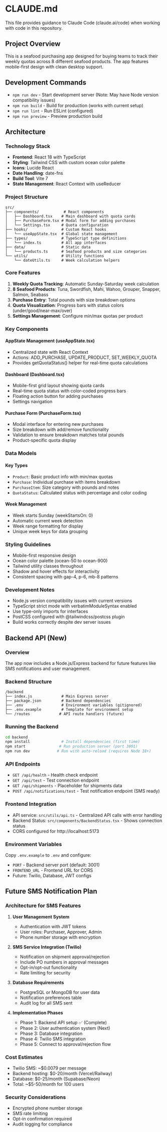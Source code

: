 # CLAUDE.md

This file provides guidance to Claude Code (claude.ai/code) when working with code in this repository.

## Project Overview

This is a seafood purchasing app designed for buying teams to track their weekly quotas across 8 different seafood products. The app features mobile-first design with clean desktop support.

## Development Commands

- `npm run dev` - Start development server (Note: May have Node version compatibility issues)
- `npm run build` - Build for production (works with current setup)
- `npm run lint` - Run ESLint (configured)
- `npm run preview` - Preview production build

## Architecture

### Technology Stack
- **Frontend**: React 18 with TypeScript
- **Styling**: Tailwind CSS with custom ocean color palette
- **Icons**: Lucide React
- **Date Handling**: date-fns
- **Build Tool**: Vite 7
- **State Management**: React Context with useReducer

### Project Structure
```
src/
├── components/           # React components
│   ├── Dashboard.tsx    # Main dashboard with quota cards
│   ├── PurchaseForm.tsx # Modal form for adding purchases
│   └── Settings.tsx     # Quota configuration
├── hooks/               # Custom React hooks
│   └── useAppState.tsx  # Global state management
├── types/               # TypeScript type definitions
│   └── index.ts         # All app interfaces
├── data/                # Static data
│   └── products.ts      # Seafood products and size categories
└── utils/               # Utility functions
    └── dateUtils.ts     # Week calculation helpers
```

### Core Features
1. **Weekly Quota Tracking**: Automatic Sunday-Saturday week calculation
2. **8 Seafood Products**: Tuna, Swordfish, Mahi, Wahoo, Grouper, Snapper, Salmon, Seabass
3. **Purchase Entry**: Total pounds with size breakdown options
4. **Quota Visualization**: Progress bars with status colors (under/good/near-max/over)
5. **Settings Management**: Configure min/max quotas per product

### Key Components

#### AppState Management (useAppState.tsx)
- Centralized state with React Context
- Actions: ADD_PURCHASE, UPDATE_PRODUCT, SET_WEEKLY_QUOTA
- Provides getQuotaStatus() helper for real-time quota calculations

#### Dashboard (Dashboard.tsx)
- Mobile-first grid layout showing quota cards
- Real-time quota status with color-coded progress bars
- Floating action button for adding purchases
- Settings navigation

#### Purchase Form (PurchaseForm.tsx)
- Modal interface for entering new purchases
- Size breakdown with add/remove functionality
- Validation to ensure breakdown matches total pounds
- Product-specific quota display

### Data Models

#### Key Types
- `Product`: Basic product info with min/max quotas
- `Purchase`: Individual purchase with items breakdown
- `PurchaseItem`: Size category with pounds and notes
- `QuotaStatus`: Calculated status with percentage and color coding

#### Week Management
- Week starts Sunday (weekStartsOn: 0)
- Automatic current week detection
- Week range formatting for display
- Unique week keys for data grouping

### Styling Guidelines
- Mobile-first responsive design
- Ocean color palette (ocean-50 to ocean-900)
- Tailwind utility classes throughout
- Shadow and hover effects for interactivity
- Consistent spacing with gap-4, p-6, mb-8 patterns

### Development Notes
- Node.js version compatibility issues with current versions
- TypeScript strict mode with verbatimModuleSyntax enabled
- Use type-only imports for interfaces
- PostCSS configured with @tailwindcss/postcss plugin
- Build works correctly despite dev server issues

## Backend API (New)

### Overview
The app now includes a Node.js/Express backend for future features like SMS notifications and user management.

### Backend Structure
```
/backend
├── index.js             # Main Express server
├── package.json         # Backend dependencies
├── .env                 # Environment variables (gitignored)
├── .env.example         # Template for environment setup
└── /routes             # API route handlers (future)
```

### Running the Backend
```bash
cd backend
npm install              # Install dependencies (first time)
npm start               # Run production server (port 3001)
npm run dev            # Run with auto-reload (requires Node 18+)
```

### API Endpoints
- `GET /api/health` - Health check endpoint
- `GET /api/test` - Test connection endpoint
- `GET /api/shipments` - Placeholder for shipments data
- `POST /api/notifications/test` - Test notification endpoint (SMS ready)

### Frontend Integration
- API service: `src/utils/api.ts` - Centralized API calls with error handling
- Backend Status: `src/components/BackendStatus.tsx` - Shows connection status
- CORS configured for http://localhost:5173

### Environment Variables
Copy `.env.example` to `.env` and configure:
- `PORT` - Backend server port (default: 3001)
- `FRONTEND_URL` - Frontend URL for CORS
- Future: Twilio, Database, JWT configs

## Future SMS Notification Plan

### Architecture for SMS Features
1. **User Management System**
   - Authentication with JWT tokens
   - User roles: Purchaser, Approver, Admin
   - Phone number storage with encryption

2. **SMS Service Integration (Twilio)**
   - Notification on shipment approval/rejection
   - Include PO numbers in approval messages
   - Opt-in/opt-out functionality
   - Rate limiting for security

3. **Database Requirements**
   - PostgreSQL or MongoDB for user data
   - Notification preferences table
   - Audit log for all SMS sent

4. **Implementation Phases**
   - Phase 1: Backend API setup ✅ (Complete)
   - Phase 2: User authentication system (Next)
   - Phase 3: Database integration
   - Phase 4: Twilio SMS integration
   - Phase 5: Connect to approval/rejection flow

### Cost Estimates
- Twilio SMS: ~$0.0079 per message
- Backend hosting: $0-20/month (Vercel/Railway)
- Database: $0-25/month (Supabase/Neon)
- Total: ~$5-50/month for 100 users

### Security Considerations
- Encrypted phone number storage
- SMS rate limiting
- Opt-in confirmation required
- Audit logging for compliance